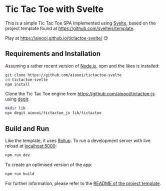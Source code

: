# Tic Tac Toe with Svelte

This is a simple Tic Tac Toe SPA implemented using [Svelte](https://svelte.dev), based on the 
project template found at <https://github.com/sveltejs/template>.

Play at <https://aioooi.github.io/tictactoe-svelte/> :blush:


## Requirements and Installation

Assuming a rather recent version of [Node.js](https://nodejs.org), npm and the likes is installed:

```bash
git clone https://github.com/aioooi/tictactoe-svelte
cd tictactoe-svelte
npm install
```

Clone the Tic Tac Toe engine from <https://github.com/aioooi/tictactoe-js> using 
[degit](https://github.com/Rich-Harris/degit):


```bash
mkdir lib
npx degit aioooi/tictactoe_js lib/tictactoe
```


## Build and Run

Like the template, it uses [Rollup](https://rollupjs.org).
To run a development server with live reload at [localhost:5000](http://localhost:5000):
```bash
npm run dev
```

To create an optimised version of the app:

```bash
npm run build
```

For further information, please refer to the 
[README of the project template](https://github.com/sveltejs/template/blob/master/README.md).

